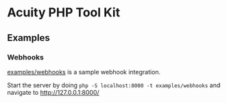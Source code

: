 # Acuity PHP Tool Kit

## Examples

### Webhooks

[examples/webhooks](examples/webhooks) is a sample webhook integration.

Start the server by doing `php -S localhost:8000 -t examples/webhooks` and navigate to http://127.0.0.1:8000/
